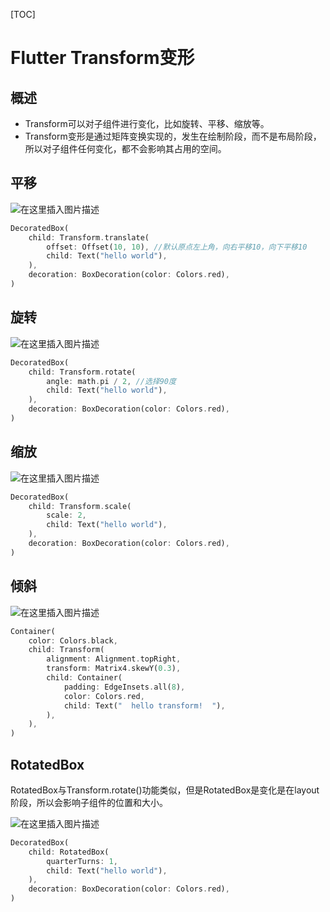 [TOC]

# Flutter Transform变形

## 概述

-   Transform可以对子组件进行变化，比如旋转、平移、缩放等。
-   Transform变形是通过矩阵变换实现的，发生在绘制阶段，而不是布局阶段，所以对子组件任何变化，都不会影响其占用的空间。



## 平移

![在这里插入图片描述](https://img-blog.csdnimg.cn/a4acf9db68f4419288e9439657558925.png)

```dart
DecoratedBox(
    child: Transform.translate(
        offset: Offset(10, 10), //默认原点左上角，向右平移10，向下平移10
        child: Text("hello world"),
    ),
    decoration: BoxDecoration(color: Colors.red),
)
```



## 旋转

![在这里插入图片描述](https://img-blog.csdnimg.cn/d9a8611493e14ebdb49328e4a46f06c8.png)

```dart
DecoratedBox(
    child: Transform.rotate(
        angle: math.pi / 2, //选择90度
        child: Text("hello world"),
    ),
    decoration: BoxDecoration(color: Colors.red),
)
```



## 缩放

![在这里插入图片描述](https://img-blog.csdnimg.cn/01837a43a6174ae3b396caceafef1cc3.png)

```dart
DecoratedBox(
    child: Transform.scale(
        scale: 2,
        child: Text("hello world"),
    ),
    decoration: BoxDecoration(color: Colors.red),
)
```



## 倾斜

![在这里插入图片描述](https://img-blog.csdnimg.cn/1a5bbcc89150466fa756aa9a2dbd3236.png)

```dart
Container(
    color: Colors.black,
    child: Transform(
        alignment: Alignment.topRight,
        transform: Matrix4.skewY(0.3),
        child: Container(
            padding: EdgeInsets.all(8),
            color: Colors.red,
            child: Text("  hello transform!  "),
        ),
    ),
)
```



## RotatedBox

RotatedBox与Transform.rotate()功能类似，但是RotatedBox是变化是在layout阶段，所以会影响子组件的位置和大小。

![在这里插入图片描述](https://img-blog.csdnimg.cn/d7ee1192834a4bf8a144f26ad5ebdbe8.png)

```dart
DecoratedBox(
    child: RotatedBox(
        quarterTurns: 1,
        child: Text("hello world"),
    ),
    decoration: BoxDecoration(color: Colors.red),
)
```

